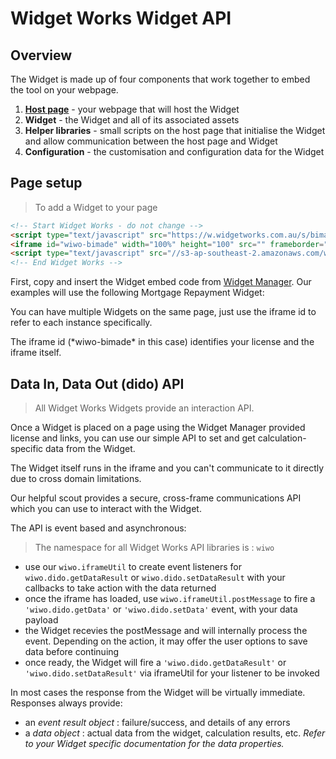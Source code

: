 # Widget Works Widget API

## Overview

The Widget is made up of four components that work together to embed the tool on your webpage.

 1. [__Host page__](#page-setup) - your webpage that will host the Widget
 2. __Widget__ - the Widget and all of its associated assets
 3. __Helper libraries__ - small scripts on the host page that initialise the Widget and allow communication between the host page and Widget
 4. __Configuration__ - the customisation and configuration data for the Widget



## Page setup

> To add a Widget to your page

```html
<!-- Start Widget Works - do not change -->
<script type="text/javascript" src="https://w.widgetworks.com.au/s/bimade.js"></script>
<iframe id="wiwo-bimade" width="100%" height="100" src="" frameborder="0" data-wiwo-init="false"></iframe>
<script type="text/javascript" src="//s3-ap-southeast-2.amazonaws.com/w-widgetworks-com-au/widget/widget-scout.min.js"></script>
<!-- End Widget Works -->
```

First, copy and insert the Widget embed code from [Widget Manager](https://wm.widgetworks.com.au). Our examples will use the following Mortgage Repayment Widget:

You can have multiple Widgets on the same page, just use the iframe id to refer to each instance specifically.

<aside class="notice">
The iframe id (*wiwo-bimade* in this case) identifies your license and the iframe itself.
</aside>



## Data In, Data Out (dido) API

> All Widget Works Widgets provide an interaction API.


Once a Widget is placed on a page using the Widget Manager provided license and links, you can use our simple API to set and get calculation-specific data from the Widget.

The Widget itself runs in the iframe and you can't communicate to it directly due to cross domain limitations.

Our helpful scout provides a secure, cross-frame communications API which you can use to interact with the Widget.

The API is event based and asynchronous:

> The namespace for all Widget Works API libraries is : `wiwo`

* use our `wiwo.iframeUtil` to create event listeners for `wiwo.dido.getDataResult` or `wiwo.dido.setDataResult` with your callbacks to take action with the data returned
* once the iframe has loaded, use `wiwo.iframeUtil.postMessage` to fire a `'wiwo.dido.getData'` or `'wiwo.dido.setData'` event, with your data payload
* the Widget recevies the postMessage and will internally process the event. Depending on the action, it may offer the user options to save data before continuing
* once ready, the Widget will fire a `'wiwo.dido.getDataResult'` or `'wiwo.dido.setDataResult'` via iframeUtil for your listener to be invoked

In most cases the response from the Widget will be virtually immediate. Responses always provide:

* an *event result object* : failure/success, and details of any errors
* a *data object* : actual data from the widget, calculation results, etc. *Refer to your Widget specific documentation for the data properties.*
